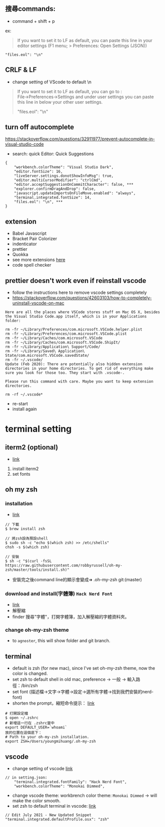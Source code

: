 ## 搜尋commands:
- command + shift + p

ex:
> If you want to set it to LF as default, you can paste this line in your editor settings (F1 menu; > Preferences: Open Settings (JSON))
```
"files.eol": "\n"
```

## CRLF & LF
- change setting of VScode to default \n
> If you want to set it to LF as default, you can go to :    
> File->Preferences->Settings and under user settings you can paste this line in below your other user settings.
> 
> "files.eol": "\n"

## turn off autocomplete
https://stackoverflow.com/questions/32911977/prevent-autocomplete-in-visual-studio-code

- search: quick
Editor: Quick Suggestions
```
{
    "workbench.colorTheme": "Visual Studio Dark",
    "editor.fontSize": 16,
    "liveServer.settings.donotShowInfoMsg": true,
    "editor.multiCursorModifier": "ctrlCmd",
    "editor.acceptSuggestionOnCommitCharacter": false, ***
    "explorer.confirmDragAndDrop": false,
    "javascript.updateImportsOnFileMove.enabled": "always",
    "terminal.integrated.fontSize": 14,
    "files.eol": "\n", ***
}
```

## extension

- Babel Javascript
- Bracket Pair Colorizer
- indenticator
- prettier
- Quokka
- see more extensions [here](https://hackmd.io/@yellowful/Hkk8PdWBt)
- code spell checker

## prettier doesn't work even if reinstall vscode
- follow the instructions here to remove vscode settings completely
- https://stackoverflow.com/questions/42603103/how-to-completely-uninstall-vscode-on-mac
```
Here are all the places where VSCode stores stuff on Mac OS X, besides the Visual Studio Code.app itself, which is in your Applications folder:

rm -fr ~/Library/Preferences/com.microsoft.VSCode.helper.plist 
rm -fr ~/Library/Preferences/com.microsoft.VSCode.plist 
rm -fr ~/Library/Caches/com.microsoft.VSCode
rm -fr ~/Library/Caches/com.microsoft.VSCode.ShipIt/
rm -fr ~/Library/Application\ Support/Code/
rm -fr ~/Library/Saved\ Application\ State/com.microsoft.VSCode.savedState/
rm -fr ~/.vscode/
Update (Feb 2020): There are potentially also hidden extension directories in your home directories. To get rid of everything make sure you look for those too. They start with .vscode-.

Please run this command with care. Maybe you want to keep extension directories.

rm -rf ~/.vscode*
```
- re-start
- install again


# terminal setting

## iterm2 (optional)
- [link](https://medium.com/statementdog-engineering/prettify-your-zsh-command-line-prompt-3ca2acc967f)
1. install iterm2
2. set fonts

## oh my zsh

### installation

- [link](https://medium.com/statementdog-engineering/prettify-your-zsh-command-line-prompt-3ca2acc967f)
```
// 下載
$ brew install zsh

// 將zsh設為預設shell
$ sudo sh -c "echo $(which zsh) >> /etc/shells" 
chsh -s $(which zsh)

// 安裝
$ sh -c "$(curl -fsSL https://raw.githubusercontent.com/robbyrussell/oh-my-zsh/master/tools/install.sh)"

```
- 安裝完之後command line的顯示會變成➜  .oh-my-zsh git:(master)

### download and install(字體簿) `Hack Nerd Font`
- [link](https://gist.github.com/480/3b41f449686a089f34edb45d00672f28)
- 解壓縮
- finder 搜尋"字體"，打開字體簿，加入解壓縮的字體資料夾。

### change oh-my-zsh theme 
- to  `agnoster`, this will show folder and git branch.

## terminal
- default is zsh (for new mac), since I've set oh-my-zsh theme, now the color is changed.
- set zsh to default shell in old mac, preference -> 一般 -> 輸入路徑：/bin/zsh
- set font (描述檔->文字->字體->設定->選所有字體->找到我們安裝的nerd-font)
- shorten the prompt，縮短命令提示： [link](https://cyeninesky3.medium.com/bin-to-zsh-%E8%A8%AD%E5%AE%9A%E6%B5%81%E7%A8%8B-d29fe60a4121) 
```
# 打開設定檔
$ open ~/.zshrc
# 新增這一行在 .zshrc當中
export DEFAULT_USER=`whoami`
放的位置在這個底下：
# Path to your oh-my-zsh installation.
export ZSH=/Users/youngmihuang/.oh-my-zsh
```

## vscode
- change setting of vscode [link](https://medium.com/statementdog-engineering/prettify-your-zsh-command-line-prompt-3ca2acc967f)
```
// in setting.json:
    "terminal.integrated.fontFamily": "Hack Nerd Font",
    "workbench.colorTheme": "Monokai Dimmed",
```
- change vscode theme: workbrench color theme: `Monokai Dimmed` -> will make the color smooth.
- set zsh to default terminal in vscode: 
[link](https://stackoverflow.com/questions/64001669/zsh-and-vscode-default-shells)
```shell
// Edit July 2021 - New Updated Snippet
"terminal.integrated.defaultProfile.osx": "zsh"
```





